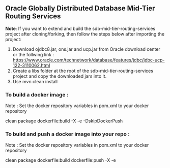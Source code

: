 <!-- /*
** Oracle Globally Distributed Database Tools Library
**
** Copyright © 2019, 2024 Oracle and/or its affiliates. All rights reserved.
** Licensed under the Universal Permissive License v 1.0 as shown at 
**   http://oss.oracle.com/licenses/upl 
*/ -->

## Oracle Globally Distributed Database Mid-Tier Routing Services

**Note**: If you want to extend and build the sdb-mid-tier-routing-services project after cloning/forking, then follow the steps below after importing the project:

1.  Download ojdbc8.jar, ons.jar and ucp.jar from Oracle download center or the follwing link : https://www.oracle.com/technetwork/database/features/jdbc/jdbc-ucp-122-3110062.html
2.  Create a libs folder at the root of the sdb-mid-tier-routing-services project and copy the downloaded jars into it.
3.  Use mvn clean install

### To build a docker image : 

Note : Set the docker repository variables in pom.xml to your docker repository 

clean package dockerfile:build -X -e -DskipDockerPush

### To build and push a docker image into your repo : 

Note : Set the docker repository variables in pom.xml to your docker repository 

clean package dockerfile:build dockerfile:push -X -e
